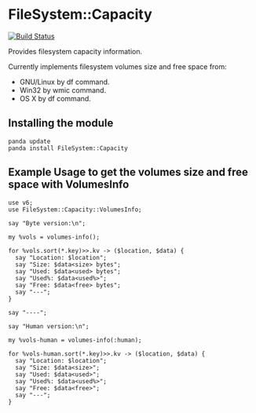 # FileSystem::Capacity
[![Build Status](https://travis-ci.org/ramiroencinas/perl6-FileSystem-Capacity.svg?branch=master)](https://travis-ci.org/ramiroencinas/perl6-FileSystem-Capacity)

Provides filesystem capacity information.

Currently implements filesystem volumes size and free space from:
* GNU/Linux by df command.
* Win32 by wmic command.
* OS X by df command.

## Installing the module ##

    panda update
    panda install FileSystem::Capacity

## Example Usage to get the volumes size and free space with VolumesInfo ##
    use v6;
    use FileSystem::Capacity::VolumesInfo;

    say "Byte version:\n";

    my %vols = volumes-info();

    for %vols.sort(*.key)>>.kv -> ($location, $data) {
      say "Location: $location";
      say "Size: $data<size> bytes";
      say "Used: $data<used> bytes";
      say "Used%: $data<used%>";
      say "Free: $data<free> bytes";
      say "---";
    }

    say "----";

    say "Human version:\n";

    my %vols-human = volumes-info(:human);

    for %vols-human.sort(*.key)>>.kv -> ($location, $data) {
      say "Location: $location";
      say "Size: $data<size>";
      say "Used: $data<used>";
      say "Used%: $data<used%>";
      say "Free: $data<free>";
      say "---";
    }

